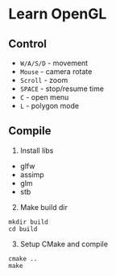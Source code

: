 # Learn OpenGL

## Control

- `W/A/S/D` - movement
- `Mouse` - camera rotate
- `Scroll` - zoom
- `SPACE` - stop/resume time
- `C` - open menu
- `L` - polygon mode

## Compile

1. Install libs

- glfw
- assimp
- glm
- stb

2. Make build dir

```
mkdir build
cd build
```

3. Setup CMake and compile

```
cmake ..
make
```
